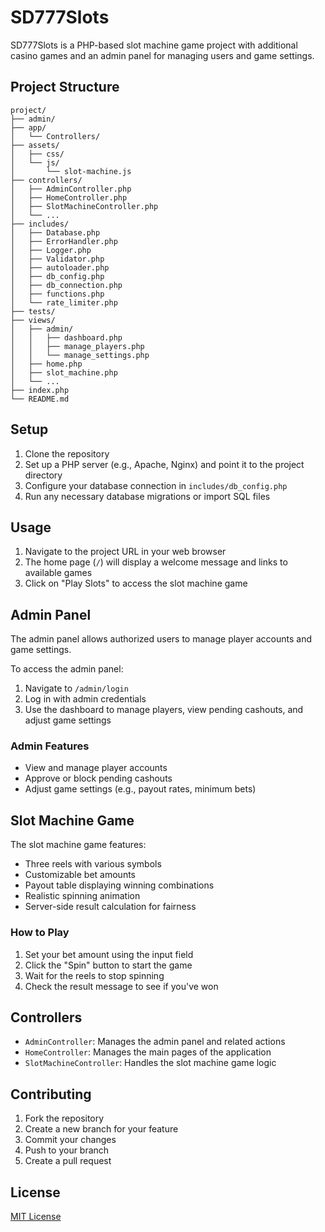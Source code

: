 # SD777Slots

SD777Slots is a PHP-based slot machine game project with additional casino games and an admin panel for managing users and game settings.

## Project Structure

```
project/
├── admin/
├── app/
│   └── Controllers/
├── assets/
│   ├── css/
│   └── js/
│       └── slot-machine.js
├── controllers/
│   ├── AdminController.php
│   ├── HomeController.php
│   ├── SlotMachineController.php
│   └── ...
├── includes/
│   ├── Database.php
│   ├── ErrorHandler.php
│   ├── Logger.php
│   ├── Validator.php
│   ├── autoloader.php
│   ├── db_config.php
│   ├── db_connection.php
│   ├── functions.php
│   └── rate_limiter.php
├── tests/
├── views/
│   ├── admin/
│   │   ├── dashboard.php
│   │   ├── manage_players.php
│   │   └── manage_settings.php
│   ├── home.php
│   ├── slot_machine.php
│   └── ...
├── index.php
└── README.md
```

## Setup

1. Clone the repository
2. Set up a PHP server (e.g., Apache, Nginx) and point it to the project directory
3. Configure your database connection in `includes/db_config.php`
4. Run any necessary database migrations or import SQL files

## Usage

1. Navigate to the project URL in your web browser
2. The home page (`/`) will display a welcome message and links to available games
3. Click on "Play Slots" to access the slot machine game

## Admin Panel

The admin panel allows authorized users to manage player accounts and game settings.

To access the admin panel:

1. Navigate to `/admin/login`
2. Log in with admin credentials
3. Use the dashboard to manage players, view pending cashouts, and adjust game settings

### Admin Features

- View and manage player accounts
- Approve or block pending cashouts
- Adjust game settings (e.g., payout rates, minimum bets)

## Slot Machine Game

The slot machine game features:

- Three reels with various symbols
- Customizable bet amounts
- Payout table displaying winning combinations
- Realistic spinning animation
- Server-side result calculation for fairness

### How to Play

1. Set your bet amount using the input field
2. Click the "Spin" button to start the game
3. Wait for the reels to stop spinning
4. Check the result message to see if you've won

## Controllers

- `AdminController`: Manages the admin panel and related actions
- `HomeController`: Manages the main pages of the application
- `SlotMachineController`: Handles the slot machine game logic

## Contributing

1. Fork the repository
2. Create a new branch for your feature
3. Commit your changes
4. Push to your branch
5. Create a pull request

## License

[MIT License](LICENSE)